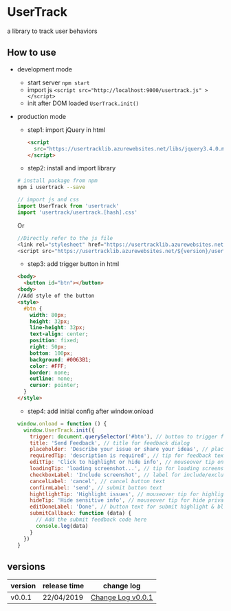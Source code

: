 # UserTrack
a library to track user behaviors

## How to use

- development mode

  - start server `npm start`
  - import js `<script src="http://localhost:9000/usertrack.js" ></script>`
  - init after DOM loaded `UserTrack.init()`

- production mode

  - step1: import jQuery in html

    ```html
    <script
      src="https://usertracklib.azurewebsites.net/libs/jquery3.4.0.min.js" integrity="sha384-kHYroeqmDLEHg6UAlmLCR5G9c2vjZu2xayu/NUreWj3VlnrOyV/+hgBSlITtJHvf" crossorigin="anonymous">
    </script>
    ```
  - step2: install and import library

  ```bash
  # install package from npm
  npm i usertrack --save
  ```

  ```js
  // import js and css
  import UserTrack from 'usertrack'
  import 'usertrack/usertrack.[hash].css'
  ```
  Or
  ```js
  //Directly refer to the js file
  <link rel="stylesheet" href="https://usertracklib.azurewebsites.net/${version}/usertrack.${version}.css">
  <script src="https://usertracklib.azurewebsites.net/${version}/usertrack.${version}.min.js"></script>
  ```
  - step3: add trigger button in html
  
  ```html
  <body>
    <button id="btn"></button>
  <body>
  //Add style of the button
  <style>
    #btn {
      width: 80px;
      height: 32px;
      line-height: 32px; 
      text-align: center;
      position: fixed;
      right: 50px;
      bottom: 100px;
      background: #0063B1;
      color: #FFF;
      border: none;
      outline: none;
      cursor: pointer;
    }
  </style>
  ```

  - step4: add initial config after window.onload
  
  ```js
  window.onload = function () {
    window.UserTrack.init({
      trigger: document.querySelector('#btn'), // button to trigger feedback dialog
      title: 'Send Feedback', // title for feedback dialog
      placeholder: 'Describe your issue or share your ideas', // placeholder for feedback text
      requiredTip: 'description is required', // tip for feedback text
      editTip: 'Click to highlight or hide info', // mouseover tip on edit screenshot
      loadingTip: 'loading screenshot...', // tip for loading screenshot
      checkboxLabel: 'Include screenshot', // label for include/exclude screenshot checkbox
      cancelLabel: 'cancel', // cancel button text
      confirmLabel: 'send', // submit button text
      hightlightTip: 'Highlight issues', // mouseover tip for highlight
      hideTip: 'Hide sensitive info', // mouseover tip for hide private content
      editDoneLabel: 'Done', // button text for submit highlight & blacks edit
      submitCallback: function (data) {
        // Add the submit feedback code here
        console.log(data)
      }
    })
  }
  ```

## versions

version | release time | change log
---- | --- | ---
v0.0.1 | 22/04/2019 | [Change Log v0.0.1](https://github.com/linwei0201/UserTrack/blob/master/ChangeLog.md)
